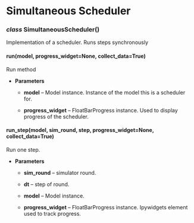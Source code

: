 # Simultaneous Scheduler


### _class_ SimultaneousScheduler()
Implementation of a scheduler. Runs steps synchronously


#### run(model, progress_widget=None, collect_data=True)
Run method


* **Parameters**

    
    * **model** – Model instance.
    Instance of the model this is a scheduler for.


    * **progress_widget** – FloatBarProgress instance.
    Used to display progress of the scheduler.



#### run_step(model, sim_round, step, progress_widget=None, collect_data=True)
Run one step.


* **Parameters**

    
    * **sim_round** – simulator round.


    * **dt** – step of round.


    * **model** – Model instance.


    * **progress_widget** – FloatBarProgress instance.
    Ipywidgets element used to track progress.
